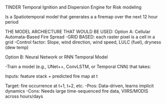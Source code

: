 TINDER
Temporal Ignition and Dispersion Engine for Risk modeling

Is a Spatiotemporal model that generates a a firemap over the next 12 hour period

THE MODEL ARCHIECTURE THAT WOULD BE USED:
Option A: Cellular Automata-Based Fire Spread
-GRID BASED: each raster pixel is a cell in a grid
-Control factor: Slope, wind direction, wind speed, LULC (fuel), dryness (dew temp)

Option B: Neural Network or RNN Temporal Model

-Train a model (e.g., UNet++, ConvLSTM, or Temporal CNN) that takes:

Inputs: feature stack + predicted fire map at t

Target: fire occurrence at t+1, t+2, etc.
-Pros: Data-driven, learns implicit dynamics
-Cons: Needs large time-sequenced fire data, VIIRS/MODIS across hours/days